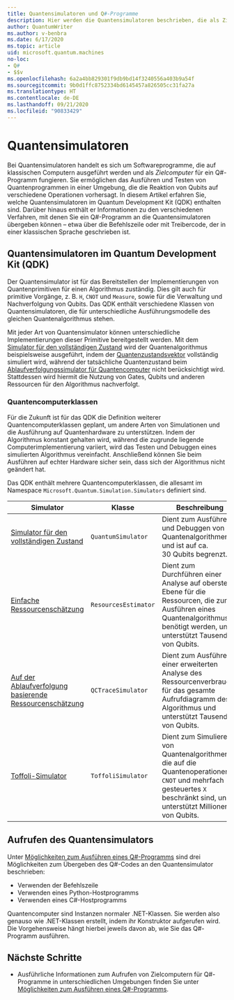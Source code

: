 ```yaml
---
title: Quantensimulatoren und Q#-Programme
description: Hier werden die Quantensimulatoren beschrieben, die als Zielcomputer für Q#-Programme verfügbar sind.
author: QuantumWriter
ms.author: v-benbra
ms.date: 6/17/2020
ms.topic: article
uid: microsoft.quantum.machines
no-loc:
- Q#
- $$v
ms.openlocfilehash: 6a2a4bb829301f9db9bd14f3240556a403b9a54f
ms.sourcegitcommit: 9b0d1ffc8752334bd6145457a826505cc31fa27a
ms.translationtype: HT
ms.contentlocale: de-DE
ms.lasthandoff: 09/21/2020
ms.locfileid: "90833429"
---
```

# <a name="quantum-simulators"></a>Quantensimulatoren

Bei Quantensimulatoren handelt es sich um Softwareprogramme, die auf klassischen Computern ausgeführt werden und als *Zielcomputer* für ein Q#-Programm fungieren. Sie ermöglichen das Ausführen und Testen von Quantenprogrammen in einer Umgebung, die die Reaktion von Qubits auf verschiedene Operationen vorhersagt. In diesem Artikel erfahren Sie, welche Quantensimulatoren im Quantum Development Kit (QDK) enthalten sind. Darüber hinaus enthält er Informationen zu den verschiedenen Verfahren, mit denen Sie ein Q#-Programm an die Quantensimulatoren übergeben können – etwa über die Befehlszeile oder mit Treibercode, der in einer klassischen Sprache geschrieben ist.  



## <a name="the-quantum-development-kit-qdk-quantum-simulators"></a>Quantensimulatoren im Quantum Development Kit (QDK)

Der Quantensimulator ist für das Bereitstellen der Implementierungen von Quantenprimitiven für einen Algorithmus zuständig. Dies gilt auch für primitive Vorgänge, z. B. `H`, `CNOT` und `Measure`, sowie für die Verwaltung und Nachverfolgung von Qubits. Das QDK enthält verschiedene Klassen von Quantensimulatoren, die für unterschiedliche Ausführungsmodelle des gleichen Quantenalgorithmus stehen. 


Mit jeder Art von Quantensimulator können unterschiedliche Implementierungen dieser Primitive bereitgestellt werden. Mit dem [Simulator für den vollständigen Zustand](xref:microsoft.quantum.machines.full-state-simulator) wird der Quantenalgorithmus beispielsweise ausgeführt, indem der [Quantenzustandsvektor](xref:microsoft.quantum.glossary#quantum-state) vollständig simuliert wird, während der tatsächliche Quantenzustand beim [Ablaufverfolgungssimulator für Quantencomputer](xref:microsoft.quantum.machines.qc-trace-simulator.intro) nicht berücksichtigt wird. Stattdessen wird hiermit die Nutzung von Gates, Qubits und anderen Ressourcen für den Algorithmus nachverfolgt.

### <a name="quantum-machine-classes"></a>Quantencomputerklassen

Für die Zukunft ist für das QDK die Definition weiterer Quantencomputerklassen geplant, um andere Arten von Simulationen und die Ausführung auf Quantenhardware zu unterstützen. Indem der Algorithmus konstant gehalten wird, während die zugrunde liegende Computerimplementierung variiert, wird das Testen und Debuggen eines simulierten Algorithmus vereinfacht. Anschließend können Sie beim Ausführen auf echter Hardware sicher sein, dass sich der Algorithmus nicht geändert hat.

Das QDK enthält mehrere Quantencomputerklassen, die allesamt im Namespace `Microsoft.Quantum.Simulation.Simulators` definiert sind.

|Simulator |Klasse|Beschreibung|
|-----|------|---|
|[Simulator für den vollständigen Zustand](xref:microsoft.quantum.machines.full-state-simulator)| `QuantumSimulator` | Dient zum Ausführen und Debuggen von Quantenalgorithmen und ist auf ca. 30 Qubits begrenzt. |
|[Einfache Ressourcenschätzung](xref:microsoft.quantum.machines.resources-estimator)| `ResourcesEstimator` | Dient zum Durchführen einer Analyse auf oberster Ebene für die Ressourcen, die zum Ausführen eines Quantenalgorithmus benötigt werden, und unterstützt Tausende von Qubits.|
|[Auf der Ablaufverfolgung basierende Ressourcenschätzung](xref:microsoft.quantum.machines.qc-trace-simulator.intro)|  `QCTraceSimulator` |Dient zum Ausführen einer erweiterten Analyse des Ressourcenverbrauchs für das gesamte Aufrufdiagramm des Algorithmus und unterstützt Tausende von Qubits.|
|[Toffoli-Simulator](xref:microsoft.quantum.machines.toffoli-simulator)| `ToffoliSimulator` |Dient zum Simulieren von Quantenalgorithmen, die auf die Quantenoperationen `X`, `CNOT` und mehrfach gesteuertes `X` beschränkt sind, und unterstützt Millionen von Qubits. |

## <a name="invoking-the-quantum-simulator"></a>Aufrufen des Quantensimulators

Unter [Möglichkeiten zum Ausführen eines Q#-Programms](xref:microsoft.quantum.guide.host-programs) sind drei Möglichkeiten zum Übergeben des Q#-Codes an den Quantensimulator beschrieben: 

* Verwenden der Befehlszeile
* Verwenden eines Python-Hostprogramms
* Verwenden eines C#-Hostprogramms

Quantencomputer sind Instanzen normaler .NET-Klassen. Sie werden also genauso wie .NET-Klassen erstellt, indem ihr Konstruktor aufgerufen wird. Die Vorgehensweise hängt hierbei jeweils davon ab, wie Sie das Q#-Programm ausführen.

## <a name="next-steps"></a>Nächste Schritte

* Ausführliche Informationen zum Aufrufen von Zielcomputern für Q#-Programme in unterschiedlichen Umgebungen finden Sie unter [Möglichkeiten zum Ausführen eines Q#-Programms](xref:microsoft.quantum.guide.host-programs).
